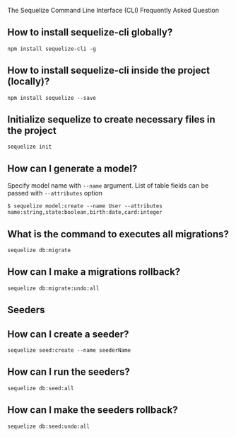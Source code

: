 The Sequelize Command Line Interface (CLI) Frequently Asked Question

## How to install sequelize-cli globally?
```
npm install sequelize-cli -g
```

## How to install sequelize-cli inside the project (locally)?
```
npm install sequelize --save
```

## Initialize sequelize to create necessary files in the project 
```
sequelize init
```

## How can I generate a model?
Specify model name with `--name` argument. List of table fields can be passed with `--attributes` option
``` 
$ sequelize model:create --name User --attributes name:string,state:boolean,birth:date,card:integer
```

## What is the command to executes all migrations?
```
sequelize db:migrate
```
## How can I make a migrations rollback?

```
sequelize db:migrate:undo:all
```

## Seeders

## How can I create a seeder?
```
sequelize seed:create --name seederName 
```

## How can I run the seeders?
```
sequelize db:seed:all
```

## How can I make the seeders rollback?
```
sequelize db:seed:undo:all
```

